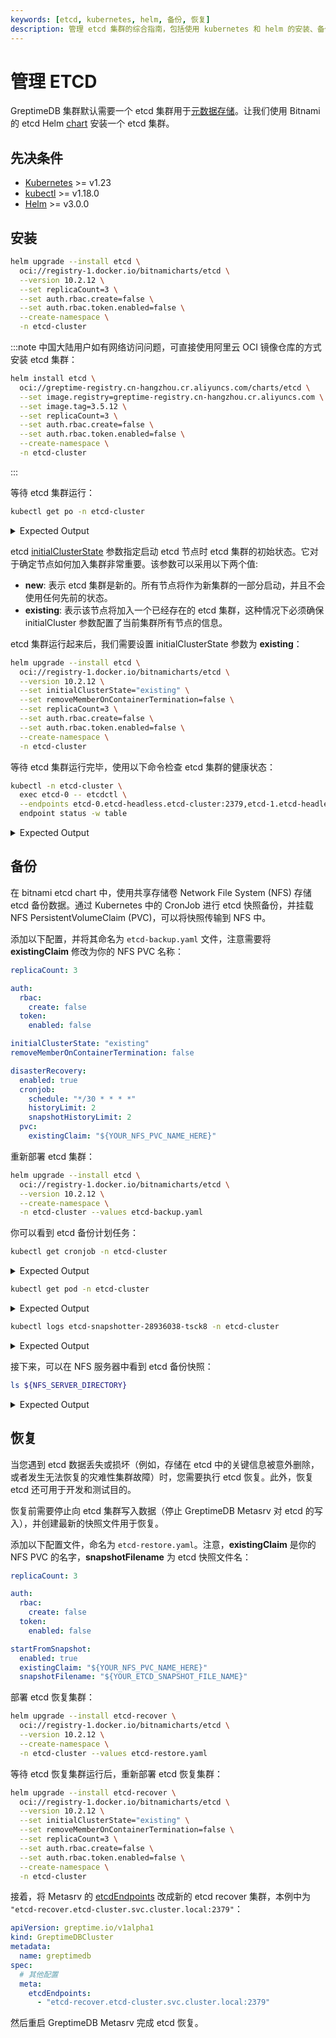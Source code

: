 ```yaml
---
keywords: [etcd, kubernetes, helm, 备份, 恢复]
description: 管理 etcd 集群的综合指南，包括使用 kubernetes 和 helm 的安装、备份和恢复过程。
---
```


# 管理 ETCD

GreptimeDB 集群默认需要一个 etcd 集群用于[元数据存储](https://docs.greptime.com/nightly/contributor-guide/metasrv/overview)。让我们使用 Bitnami 的 etcd Helm [chart](https://github.com/bitnami/charts/tree/main/bitnami/etcd) 安装一个 etcd 集群。

## 先决条件

- [Kubernetes](https://kubernetes.io/docs/setup/) >= v1.23
- [kubectl](https://kubernetes.io/docs/tasks/tools/install-kubectl/) >= v1.18.0
- [Helm](https://helm.sh/docs/intro/install/) >= v3.0.0

## 安装

```bash
helm upgrade --install etcd \
  oci://registry-1.docker.io/bitnamicharts/etcd \
  --version 10.2.12 \
  --set replicaCount=3 \
  --set auth.rbac.create=false \
  --set auth.rbac.token.enabled=false \
  --create-namespace \
  -n etcd-cluster
```

:::note
中国大陆用户如有网络访问问题，可直接使用阿里云 OCI 镜像仓库的方式安装 etcd 集群：

```bash
helm install etcd \
  oci://greptime-registry.cn-hangzhou.cr.aliyuncs.com/charts/etcd \
  --set image.registry=greptime-registry.cn-hangzhou.cr.aliyuncs.com \
  --set image.tag=3.5.12 \
  --set replicaCount=3 \
  --set auth.rbac.create=false \
  --set auth.rbac.token.enabled=false \
  --create-namespace \
  -n etcd-cluster
```
:::

等待 etcd 集群运行：

```bash
kubectl get po -n etcd-cluster
```

<details>
  <summary>Expected Output</summary>
```bash
NAME     READY   STATUS    RESTARTS   AGE
etcd-0   1/1     Running   0          64s
etcd-1   1/1     Running   0          65s
etcd-2   1/1     Running   0          72s
```
</details>

etcd [initialClusterState](https://etcd.io/docs/v3.5/op-guide/configuration/) 参数指定启动 etcd 节点时 etcd 集群的初始状态。它对于确定节点如何加入集群非常重要。该参数可以采用以下两个值:

- **new**: 表示 etcd 集群是新的。所有节点将作为新集群的一部分启动，并且不会使用任何先前的状态。
- **existing**: 表示该节点将加入一个已经存在的 etcd 集群，这种情况下必须确保 initialCluster 参数配置了当前集群所有节点的信息。

etcd 集群运行起来后，我们需要设置 initialClusterState 参数为 **existing**：

```bash
helm upgrade --install etcd \
  oci://registry-1.docker.io/bitnamicharts/etcd \
  --version 10.2.12 \
  --set initialClusterState="existing" \
  --set removeMemberOnContainerTermination=false \
  --set replicaCount=3 \
  --set auth.rbac.create=false \
  --set auth.rbac.token.enabled=false \
  --create-namespace \
  -n etcd-cluster
```

等待 etcd 集群运行完毕，使用以下命令检查 etcd 集群的健康状态：

```bash
kubectl -n etcd-cluster \
  exec etcd-0 -- etcdctl \
  --endpoints etcd-0.etcd-headless.etcd-cluster:2379,etcd-1.etcd-headless.etcd-cluster:2379,etcd-2.etcd-headless.etcd-cluster:2379 \
  endpoint status -w table
```

<details>
  <summary>Expected Output</summary>
```bash
+----------------------------------------+------------------+---------+---------+-----------+------------+-----------+------------+--------------------+--------+
|                ENDPOINT                |        ID        | VERSION | DB SIZE | IS LEADER | IS LEARNER | RAFT TERM | RAFT INDEX | RAFT APPLIED INDEX | ERRORS |
+----------------------------------------+------------------+---------+---------+-----------+------------+-----------+------------+--------------------+--------+
| etcd-0.etcd-headless.etcd-cluster:2379 | 680910587385ae31 |  3.5.15 |   20 kB |     false |      false |         4 |      73991 |              73991 |        |
| etcd-1.etcd-headless.etcd-cluster:2379 | d6980d56f5e3d817 |  3.5.15 |   20 kB |     false |      false |         4 |      73991 |              73991 |        |
| etcd-2.etcd-headless.etcd-cluster:2379 | 12664fc67659db0a |  3.5.15 |   20 kB |      true |      false |         4 |      73991 |              73991 |        |
+----------------------------------------+------------------+---------+---------+-----------+------------+-----------+------------+--------------------+--------+
```
</details>

## 备份
在 bitnami etcd chart 中，使用共享存储卷 Network File System (NFS) 存储 etcd 备份数据。通过 Kubernetes 中的 CronJob 进行 etcd 快照备份，并挂载 NFS PersistentVolumeClaim (PVC)，可以将快照传输到 NFS 中。

添加以下配置，并将其命名为 `etcd-backup.yaml` 文件，注意需要将 **existingClaim** 修改为你的 NFS PVC 名称：

```yaml
replicaCount: 3

auth:
  rbac:
    create: false
  token:
    enabled: false

initialClusterState: "existing"
removeMemberOnContainerTermination: false

disasterRecovery:
  enabled: true
  cronjob:
    schedule: "*/30 * * * *"
    historyLimit: 2
    snapshotHistoryLimit: 2
  pvc:
    existingClaim: "${YOUR_NFS_PVC_NAME_HERE}"
```

重新部署 etcd 集群：

```bash
helm upgrade --install etcd \
  oci://registry-1.docker.io/bitnamicharts/etcd \
  --version 10.2.12 \
  --create-namespace \
  -n etcd-cluster --values etcd-backup.yaml
```

你可以看到 etcd 备份计划任务：

```bash
kubectl get cronjob -n etcd-cluster
```

<details>
  <summary>Expected Output</summary>
```bash
NAME               SCHEDULE      TIMEZONE   SUSPEND   ACTIVE   LAST SCHEDULE   AGE
etcd-snapshotter   */30 * * * *   <none>    False     0        <none>          36s
```
</details>

```bash
kubectl get pod -n etcd-cluster
```

<details>
  <summary>Expected Output</summary>
```bash
NAME                              READY   STATUS      RESTARTS   AGE
etcd-0                            1/1     Running     0          35m
etcd-1                            1/1     Running     0          36m
etcd-2                            0/1     Running     0          6m28s
etcd-snapshotter-28936038-tsck8   0/1     Completed   0          4m49s
```
</details>

```bash
kubectl logs etcd-snapshotter-28936038-tsck8 -n etcd-cluster
```

<details>
  <summary>Expected Output</summary>
```log
etcd-0.etcd-headless.etcd-cluster.svc.cluster.local:2379 is healthy: successfully committed proposal: took = 2.698457ms
etcd 11:18:07.47 INFO  ==> Snapshotting the keyspace
{"level":"info","ts":"2025-01-06T11:18:07.579095Z","caller":"snapshot/v3_snapshot.go:65","msg":"created temporary db file","path":"/snapshots/db-2025-01-06_11-18.part"}
{"level":"info","ts":"2025-01-06T11:18:07.580335Z","logger":"client","caller":"v3@v3.5.15/maintenance.go:212","msg":"opened snapshot stream; downloading"}
{"level":"info","ts":"2025-01-06T11:18:07.580359Z","caller":"snapshot/v3_snapshot.go:73","msg":"fetching snapshot","endpoint":"etcd-0.etcd-headless.etcd-cluster.svc.cluster.local:2379"}
{"level":"info","ts":"2025-01-06T11:18:07.582124Z","logger":"client","caller":"v3@v3.5.15/maintenance.go:220","msg":"completed snapshot read; closing"}
{"level":"info","ts":"2025-01-06T11:18:07.582688Z","caller":"snapshot/v3_snapshot.go:88","msg":"fetched snapshot","endpoint":"etcd-0.etcd-headless.etcd-cluster.svc.cluster.local:2379","size":"20 kB","took":"now"}
{"level":"info","ts":"2025-01-06T11:18:07.583008Z","caller":"snapshot/v3_snapshot.go:97","msg":"saved","path":"/snapshots/db-2025-01-06_11-18"}
Snapshot saved at /snapshots/db-2025-01-06_11-18
```
</details>

接下来，可以在 NFS 服务器中看到 etcd 备份快照：

```bash
ls ${NFS_SERVER_DIRECTORY}
```

<details>
  <summary>Expected Output</summary>
```bash
db-2025-01-06_11-18  db-2025-01-06_11-20  db-2025-01-06_11-22
```
</details>

## 恢复

当您遇到 etcd 数据丢失或损坏（例如，存储在 etcd 中的关键信息被意外删除，或者发生无法恢复的灾难性集群故障）时，您需要执行 etcd 恢复。此外，恢复 etcd 还可用于开发和测试目的。

恢复前需要停止向 etcd 集群写入数据（停止 GreptimeDB Metasrv 对 etcd 的写入），并创建最新的快照文件用于恢复。

添加以下配置文件，命名为 `etcd-restore.yaml`。注意，**existingClaim** 是你的 NFS PVC 的名字，**snapshotFilename** 为 etcd 快照文件名：

```yaml
replicaCount: 3

auth:
  rbac:
    create: false
  token:
    enabled: false

startFromSnapshot:
  enabled: true
  existingClaim: "${YOUR_NFS_PVC_NAME_HERE}"
  snapshotFilename: "${YOUR_ETCD_SNAPSHOT_FILE_NAME}"
```

部署 etcd 恢复集群：

```bash
helm upgrade --install etcd-recover \
  oci://registry-1.docker.io/bitnamicharts/etcd \
  --version 10.2.12 \
  --create-namespace \
  -n etcd-cluster --values etcd-restore.yaml
```

等待 etcd 恢复集群运行后，重新部署 etcd 恢复集群：

```bash
helm upgrade --install etcd-recover \
  oci://registry-1.docker.io/bitnamicharts/etcd \
  --version 10.2.12 \
  --set initialClusterState="existing" \
  --set removeMemberOnContainerTermination=false \
  --set replicaCount=3 \
  --set auth.rbac.create=false \
  --set auth.rbac.token.enabled=false \
  --create-namespace \
  -n etcd-cluster
```

接着，将 Metasrv 的 [etcdEndpoints](https://github.com/GreptimeTeam/helm-charts/tree/main/charts/greptimedb-cluster) 改成新的 etcd recover 集群，本例中为 `"etcd-recover.etcd-cluster.svc.cluster.local:2379"`：

```yaml
apiVersion: greptime.io/v1alpha1
kind: GreptimeDBCluster
metadata:
  name: greptimedb
spec:
  # 其他配置
  meta:
    etcdEndpoints:
      - "etcd-recover.etcd-cluster.svc.cluster.local:2379"
```

然后重启 GreptimeDB Metasrv 完成 etcd 恢复。
